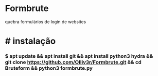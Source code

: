 # Formbrute
quebra formulários de login de websites

# # instalação 
### $ apt update && apt install git && apt install python3 hydra && git clone https://github.com/Olliv3r/Formbrute.git && cd Bruteform && python3 formbrute.py
